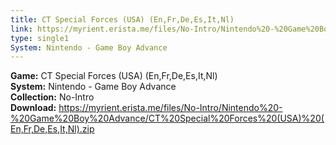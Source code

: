 ```yaml
---
title: CT Special Forces (USA) (En,Fr,De,Es,It,Nl)
link: https://myrient.erista.me/files/No-Intro/Nintendo%20-%20Game%20Boy%20Advance/CT%20Special%20Forces%20(USA)%20(En,Fr,De,Es,It,Nl).zip
type: single1
System: Nintendo - Game Boy Advance
---
```

<b>Game:</b> CT Special Forces (USA) (En,Fr,De,Es,It,Nl)<br>
<b>System:</b> Nintendo - Game Boy Advance<br>
<b>Collection:</b> No-Intro<br>
<b>Download:</b> https://myrient.erista.me/files/No-Intro/Nintendo%20-%20Game%20Boy%20Advance/CT%20Special%20Forces%20(USA)%20(En,Fr,De,Es,It,Nl).zip